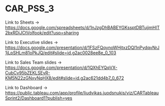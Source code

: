 # CAR_PSS_3
Link to Sheets -> https://docs.google.com/spreadsheets/d/1nJzgDhBABEYGKssptDBTujjmHlT2bxRDiJCtVolfook/edit?usp=sharing

Link to Executive slides -> https://docs.google.com/presentation/d/1FSzFQqynoWHjtxzDQl1nPydqvNrJ1jLpSHLm81oPkJQ/edit#slide=id.g2ac0028ee8e_0_103

Link to Sales Team slides -> https://docs.google.com/presentation/d/1QXhEYQqVX-CubCv95bZEKLSEyR-KM5N22zGNxyNqHX8/edit#slide=id.g2ac621dd4b7_0_672

Link to Dashboard -> https://public.tableau.com/app/profile/liudvikas.juodsnukis/viz/CARTableauSprint2/Dashboard1?publish=yes
